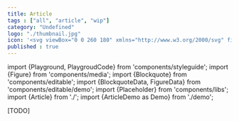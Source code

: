 ```yaml
---
title: Article
tags : ["all", "article", "wip"]
category: "Undefined"
logo: "./thumbnail.jpg"
icon: '<svg viewBox="0 0 260 180" xmlns="http://www.w3.org/2000/svg" fill="none"><rect width="260" height="180" fill="var(--color-bg)"></rect><rect x="30" y="48" width="186" height="8" fill="var(--color-contrast-low)"></rect><rect x="30" y="68" width="90" height="8" fill="var(--color-contrast-low)"></rect><rect x="30" y="88" width="90" height="8" fill="var(--color-contrast-low)"></rect><rect x="78" y="108" width="42" height="8" fill="var(--color-contrast-low)"></rect><rect x="30" y="108" width="42" height="8" fill="var(--color-primary)"></rect><rect x="30" y="128" width="90" height="8" fill="var(--color-contrast-low)"></rect><rect x="30" y="148" width="186" height="8" fill="var(--color-contrast-low)"></rect><rect x="30" y="24" width="144" height="12" fill="var(--color-contrast-high)"></rect><rect x="130" y="68" width="86" height="68" fill="var(--color-contrast-lower)"></rect><path d="M151 121L178 92.9998L195 121H151Z" fill="var(--color-contrast-medium)"></path><path d="M157 96C160.314 96 163 93.3137 163 90C163 86.6863 160.314 84 157 84C153.686 84 151 86.6863 151 90C151 93.3137 153.686 96 157 96Z" fill="var(--color-contrast-medium)"></path></svg>'
published : true
---
```

import {Playground, PlaygroudCode} from 'components/styleguide';
import {Figure} from 'components/media';
import {Blockquote} from 'components/editable';
import {BlockquoteData, FigureData} from 'components/editable/demo';
import {Placeholder} from 'components/libs';
import {Article} from './';
import {ArticleDemo as Demo} from './demo';

[TODO]

<Demo />

<Article>
    <Placeholder.P />
    <Blockquote {...BlockquoteData} pull="right" author={undefined} />
    <Placeholder.P />
    <Placeholder.P />
    <Placeholder.P />
    <Placeholder.P />
    <Blockquote {...BlockquoteData} />
    <Placeholder.P />
    <Figure {...FigureData} />
    <Placeholder.P />
</Article>
